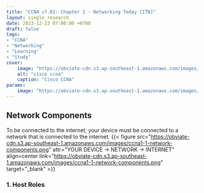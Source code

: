 ```yaml
---
title: "CCNA v7.02: Chapter 1 - Networking Today [ITN]"
layout: single_research
date: 2023-12-23 07:00:00 +0700
draft: false
tags: 
- "CCNA"
- "Networking"
- "Learning"
- "Study"
cover:
    image: "https://obviate-cdn.s3.ap-southeast-1.amazonaws.com/images/cisco-ccna.webp"
    alt: "cisco ccna"
    caption: "Cisco CCNA"
params:
    image: "https://obviate-cdn.s3.ap-southeast-1.amazonaws.com/images/cisco-ccna.webp"
---
```


## Network Components

To be connected to the internet; your device must be connected to a network that is connected to the internet.
{{< figure src="https://obviate-cdn.s3.ap-southeast-1.amazonaws.com/images/ccna1-1-network-components.png" attr="YOUR DEVICE → NETWORK → INTERNET" align=center link="https://obviate-cdn.s3.ap-southeast-1.amazonaws.com/images/ccna1-1-network-components.png" target="_blank" >}}

### 1. Host Roles

